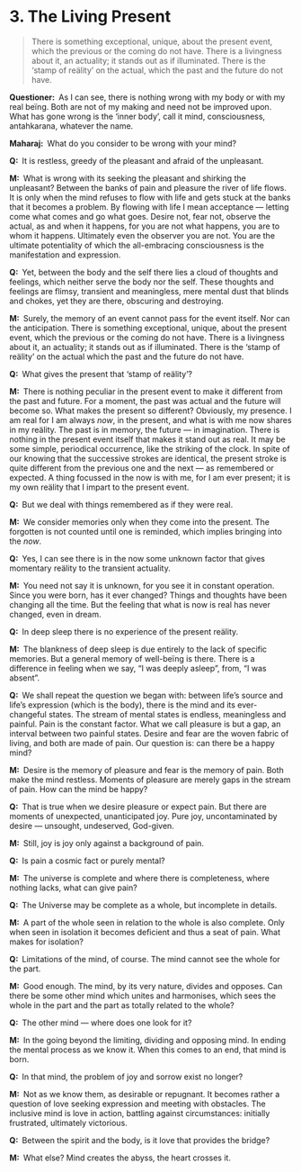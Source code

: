 # 3. The Living Present

>There is something exceptional, unique, about the present event, which the previous or the coming do not have. There is a livingness about it, an actuality; it stands out as if illuminated. There is the ‘stamp of reälity’ on the actual, which the past and the future do not have.

**Questioner:**&ensp;As I can see, there is nothing wrong with my body or with my real beïng. Both are not of my making and need not be improved upon. What has gone wrong is the ‘inner body’, call it mind, consciousness, <span data-tippy-content="The psyche, mind. Mind in a collective sense, including intelligence (<em>buddhi</em>), ego (<em>ahamkara</em>) and mind (<em>manas</em>).">antahkarana</span>, whatever the name.

**Maharaj:**&ensp;What do you consider to be wrong with your mind?

**Q:**&ensp;It is restless, greedy of the pleasant and afraid of the unpleasant.

**M:**&ensp;What is wrong with its seeking the pleasant and shirking the unpleasant? Between the banks of pain and pleasure the river of life flows. It is only when the mind refuses to flow with life and gets stuck at the banks that it becomes a problem. By flowing with life I mean acceptance — letting come what comes and go what goes. Desire not, fear not, observe the actual, as and when it happens, for you are not what happens, you are to whom it happens. Ultimately even the observer you are not. You are the ultimate potentiality of which the all-embracing consciousness is the manifestation and expression.

**Q:**&ensp;Yet, between the body and the self there lies a cloud of thoughts and feelings, which neither serve the body nor the self. These thoughts and feelings are flimsy, transient and meaningless, mere mental dust that blinds and chokes, yet they are there, obscuring and destroying.

**M:**&ensp;Surely, the memory of an event cannot pass for the event itself. Nor can the anticipation. There is something exceptional, unique, about the present event, which the previous or the coming do not have. There is a livingness about it, an actuality; it stands out as if illuminated. There is the ‘stamp of reälity’ on the actual which the past and the future do not have.

**Q:**&ensp;What gives the present that ‘stamp of reälity’?

**M:**&ensp;There is nothing peculiar in the present event to make it different from the past and future. For a moment, the past was actual and the future will become so. What makes the present so different? Obviously, my presence. I am real for I am always *now*, in the present, and what is with me now shares in my reälity. The past is in memory, the future — in imagination. There is nothing in the present event itself that makes it stand out as real. It may be some simple, periodical occurrence, like the striking of the clock. In spite of our knowing that the successive strokes are identical, the present stroke is quite different from the previous one and the next — as remembered or expected. A thing focussed in the now is with me, for I am ever present; it is my own reälity that I impart to the present event.

**Q:**&ensp;But we deal with things remembered as if they were real.

**M:**&ensp;We consider memories only when they come into the present. The forgotten is not counted until one is reminded, which implies bringing into the *now*.

**Q:**&ensp;Yes, I can see there is in the now some unknown factor that gives momentary reälity to the transient actuality.

**M:**&ensp;You need not say it is unknown, for you see it in constant operation. Since you were born, has it ever changed? Things and thoughts have been changing all the time. But the feeling that what is now is real has never changed, even in dream.

**Q:**&ensp;In deep sleep there is no experience of the present reälity.

**M:**&ensp;The blankness of deep sleep is due entirely to the lack of specific memories. But a general memory of well-beïng is there. There is a difference in feeling when we say, “I was deeply asleep”, from, “I was absent”.

**Q:**&ensp;We shall repeat the question we began with: between life’s source and life’s expression (which is the body), there is the mind and its ever-changeful states. The stream of mental states is endless, meaningless and painful. Pain is the constant factor. What we call pleasure is but a gap, an interval between two painful states. Desire and fear are the woven fabric of living, and both are made of pain. Our question is: can there be a happy mind?

**M:**&ensp;Desire is the memory of pleasure and fear is the memory of pain. Both make the mind restless. Moments of pleasure are merely gaps in the stream of pain. How can the mind be happy?

**Q:**&ensp;That is true when we desire pleasure or expect pain. But there are moments of unexpected, unanticipated joy. Pure joy, uncontaminated by desire — unsought, undeserved, God-given.

**M:**&ensp;Still, joy is joy only against a background of pain.

**Q:**&ensp;Is pain a cosmic fact or purely mental?

**M:**&ensp;The universe is complete and where there is completeness, where nothing lacks, what can give pain?

**Q:**&ensp;The Universe may be complete as a whole, but incomplete in details.

**M:**&ensp;A part of the whole seen in relation to the whole is also complete. Only when seen in isolation it becomes deficient and thus a seat of pain. What makes for isolation?

**Q:**&ensp;Limitations of the mind, of course. The mind cannot see the whole for the part.

**M:**&ensp;Good enough. The mind, by its very nature, divides and opposes. Can there be some other mind which unites and harmonises, which sees the whole in the part and the part as totally related to the whole?

**Q:**&ensp;The other mind — where does one look for it?

**M:**&ensp;In the going beyond the limiting, dividing and opposing mind. In ending the mental process as we know it. When this comes to an end, that mind is born.

**Q:**&ensp;In that mind, the problem of joy and sorrow exist no longer?

**M:**&ensp;Not as we know them, as desirable or repugnant. It becomes rather a question of love seeking expression and meeting with obstacles. The inclusive mind is love in action, battling against circumstances: initially frustrated, ultimately victorious.

**Q:**&ensp;Between the spirit and the body, is it love that provides the bridge?

**M:**&ensp;What else? Mind creates the abyss, the heart crosses it.

<script>
export default {
  props: ["slot-key"],
  mounted () {
    tippy("[data-tippy-content]", {allowHTML: true});
  }
}
</script>